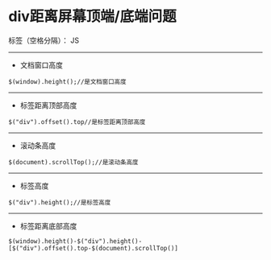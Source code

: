 ﻿# div距离屏幕顶端/底端问题

标签（空格分隔）： JS

---
- 文档窗口高度
```
$(window).height();//是文档窗口高度
```

---

- 标签距离顶部高度
```
$("div").offset().top//是标签距离顶部高度
```

---

- 滚动条高度
```
$(document).scrollTop();//是滚动条高度
```

---

- 标签高度
```
$("div").height();//是标签高度
```

---

- 标签距离底部高度
```
$(window).height()-$("div").height()-[$("div").offset().top-$(document).scrollTop()]
```




